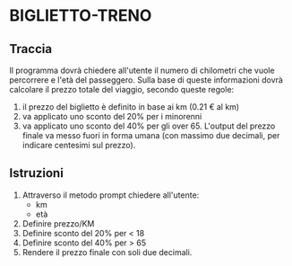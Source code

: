 # BIGLIETTO-TRENO

## Traccia
Il programma dovrà chiedere all'utente il numero di chilometri che vuole percorrere e l'età del passeggero.
Sulla base di queste informazioni dovrà calcolare il prezzo totale del viaggio, secondo queste regole:
1. il prezzo del biglietto è definito in base ai km (0.21 € al km)
2. va applicato uno sconto del 20% per i minorenni
3. va applicato uno sconto del 40% per gli over 65.
L'output del prezzo finale va messo fuori in forma umana (con massimo due decimali, per indicare centesimi sul prezzo).

## Istruzioni

1. Attraverso il metodo prompt chiedere all'utente: 
    - km
    - età 
2. Definire prezzo/KM
3. Definire sconto del 20% per < 18
4. Definire sconto del 40% per > 65
5. Rendere il prezzo finale con soli due decimali.